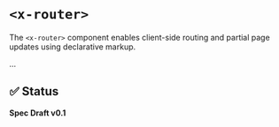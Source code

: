 # `<x-router>`

The `<x-router>` component enables client-side routing and partial page updates using declarative markup.

...

## ✅ Status

**Spec Draft v0.1**
